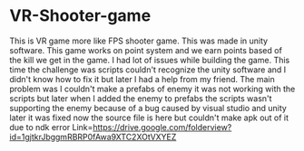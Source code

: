 # VR-Shooter-game
This is  VR game  more like FPS shooter game. This was made in unity software. This game works on point system and we earn points based of the kill we get in the game. I had lot of issues while building the game. This time the challenge was scripts couldn't recognize the unity software and I didn't know how to fix it but later I had a help from my friend. The main problem was I couldn't make a prefabs of enemy it was not working with the scripts but later when I added the enemy to prefabs the scripts wasn't supporting the enemy because of a bug caused by visual studio and unity later it was fixed now the source file is here but couldn't make apk out of it due to ndk error
Link=https://drive.google.com/folderview?id=1gjtkrJbggmRBRP0fAwa9XTC2XOtVXYEZ
